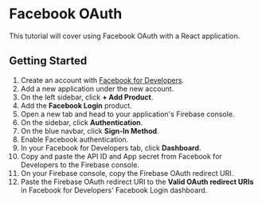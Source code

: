 # Facebook OAuth

This tutorial will cover using Facebook OAuth with a React application.

## Getting Started
1. Create an account with [Facebook for Developers](https://developers.facebook.com/).
2. Add a new application under the new account.
3. On the left sidebar, click **+ Add Product**.
4. Add the **Facebook Login** product.
5. Open a new tab and head to your application's Firebase console.
6. On the sidebar, click **Authentication**.
7. On the blue navbar, click **Sign-In Method**.
8. Enable Facebook authentication.
9. In your Facebook for Developers tab, click **Dashboard**.
10. Copy and paste the API ID and App secret from Facebook for Developers to the Firebase console.
11. On your Firebase console, copy the Firebase OAuth redirect URI.
12. Paste the Firebase OAuth redirect URI to the **Valid OAuth redirect URIs** in Facebook for Developers' Facebook Login dashboard.
